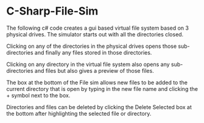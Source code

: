 # C-Sharp-File-Sim

The following c# code creates a gui based virtual file system based on 3 physical drives. The simulator starts out with all the directories closed.


Clicking on any of the directories in the physical drives opens those sub-directories and finally any files stored in those directories.

Clicking on any directory in the virtual file system also opens any sub-directories and files but also gives a preview of those files.

The box at the bottom of the File sim allows new files to be added to the current directory that is open by typing in the new file name and clicking the + symbol next to the box.


Directories and files can be deleted by clicking the Delete Selected box at the bottom after highlighting the selected file or directory.

